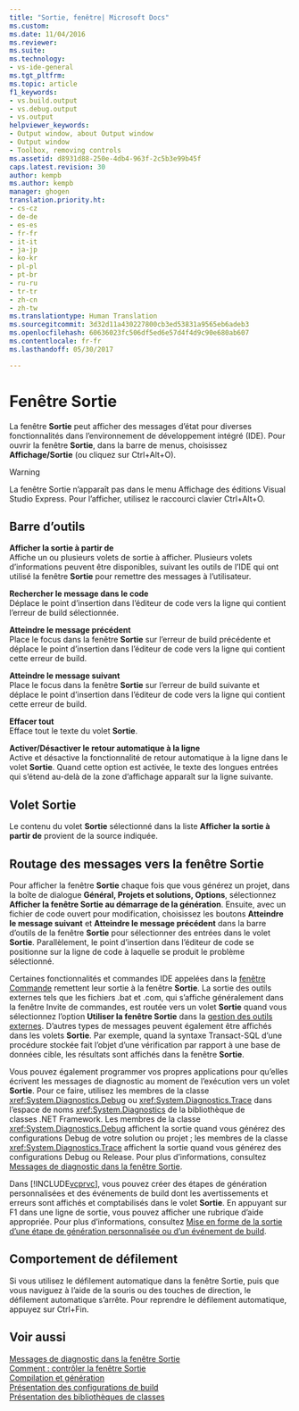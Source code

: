 ```yaml
---
title: "Sortie, fenêtre| Microsoft Docs"
ms.custom: 
ms.date: 11/04/2016
ms.reviewer: 
ms.suite: 
ms.technology:
- vs-ide-general
ms.tgt_pltfrm: 
ms.topic: article
f1_keywords:
- vs.build.output
- vs.debug.output
- vs.output
helpviewer_keywords:
- Output window, about Output window
- Output window
- Toolbox, removing controls
ms.assetid: d8931d88-250e-4db4-963f-2c5b3e99b45f
caps.latest.revision: 30
author: kempb
ms.author: kempb
manager: ghogen
translation.priority.ht:
- cs-cz
- de-de
- es-es
- fr-fr
- it-it
- ja-jp
- ko-kr
- pl-pl
- pt-br
- ru-ru
- tr-tr
- zh-cn
- zh-tw
ms.translationtype: Human Translation
ms.sourcegitcommit: 3d32d11a430227800cb3ed53831a9565eb6adeb3
ms.openlocfilehash: 60636023fc506df5ed6e57d4f4d9c90e680ab607
ms.contentlocale: fr-fr
ms.lasthandoff: 05/30/2017

---
```

# <a name="output-window"></a>Fenêtre Sortie
La fenêtre **Sortie** peut afficher des messages d’état pour diverses fonctionnalités dans l’environnement de développement intégré (IDE). Pour ouvrir la fenêtre **Sortie**, dans la barre de menus, choisissez **Affichage/Sortie** (ou cliquez sur Ctrl+Alt+O).  
  
> [!WARNING]
>  La fenêtre Sortie n’apparaît pas dans le menu Affichage des éditions Visual Studio Express. Pour l’afficher, utilisez le raccourci clavier Ctrl+Alt+O.  
  
## <a name="toolbar"></a>Barre d’outils  
 **Afficher la sortie à partir de**  
 Affiche un ou plusieurs volets de sortie à afficher. Plusieurs volets d’informations peuvent être disponibles, suivant les outils de l’IDE qui ont utilisé la fenêtre **Sortie** pour remettre des messages à l’utilisateur.  
  
 **Rechercher le message dans le code**  
 Déplace le point d’insertion dans l’éditeur de code vers la ligne qui contient l’erreur de build sélectionnée.  
  
 **Atteindre le message précédent**  
 Place le focus dans la fenêtre **Sortie** sur l’erreur de build précédente et déplace le point d’insertion dans l’éditeur de code vers la ligne qui contient cette erreur de build.  
  
 **Atteindre le message suivant**  
 Place le focus dans la fenêtre **Sortie** sur l’erreur de build suivante et déplace le point d’insertion dans l’éditeur de code vers la ligne qui contient cette erreur de build.  
  
 **Effacer tout**  
 Efface tout le texte du volet **Sortie**.  
  
 **Activer/Désactiver le retour automatique à la ligne**  
 Active et désactive la fonctionnalité de retour automatique à la ligne dans le volet **Sortie**. Quand cette option est activée, le texte des longues entrées qui s’étend au-delà de la zone d’affichage apparaît sur la ligne suivante.  
  
## <a name="output-pane"></a>Volet Sortie  
 Le contenu du volet **Sortie** sélectionné dans la liste **Afficher la sortie à partir de** provient de la source indiquée.  
  
## <a name="routing-messages-to-the-output-window"></a>Routage des messages vers la fenêtre Sortie  
 Pour afficher la fenêtre **Sortie** chaque fois que vous générez un projet, dans la boîte de dialogue **Général, Projets et solutions, Options**, sélectionnez **Afficher la fenêtre Sortie au démarrage de la génération**. Ensuite, avec un fichier de code ouvert pour modification, choisissez les boutons **Atteindre le message suivant** et **Atteindre le message précédent** dans la barre d’outils de la fenêtre **Sortie** pour sélectionner des entrées dans le volet **Sortie**. Parallèlement, le point d’insertion dans l’éditeur de code se positionne sur la ligne de code à laquelle se produit le problème sélectionné.  
  
 Certaines fonctionnalités et commandes IDE appelées dans la [fenêtre Commande](../../ide/reference/command-window.md) remettent leur sortie à la fenêtre **Sortie**. La sortie des outils externes tels que les fichiers .bat et .com, qui s’affiche généralement dans la fenêtre Invite de commandes, est routée vers un volet **Sortie** quand vous sélectionnez l’option **Utiliser la fenêtre Sortie** dans la [gestion des outils externes](../../ide/managing-external-tools.md). D’autres types de messages peuvent également être affichés dans les volets **Sortie**. Par exemple, quand la syntaxe Transact-SQL d’une procédure stockée fait l’objet d’une vérification par rapport à une base de données cible, les résultats sont affichés dans la fenêtre **Sortie**.  
  
 Vous pouvez également programmer vos propres applications pour qu’elles écrivent les messages de diagnostic au moment de l’exécution vers un volet **Sortie**. Pour ce faire, utilisez les membres de la classe <xref:System.Diagnostics.Debug> ou <xref:System.Diagnostics.Trace> dans l’espace de noms <xref:System.Diagnostics> de la bibliothèque de classes .NET Framework. Les membres de la classe <xref:System.Diagnostics.Debug> affichent la sortie quand vous générez des configurations Debug de votre solution ou projet ; les membres de la classe <xref:System.Diagnostics.Trace> affichent la sortie quand vous générez des configurations Debug ou Release. Pour plus d’informations, consultez [Messages de diagnostic dans la fenêtre Sortie](../../debugger/diagnostic-messages-in-the-output-window.md).  
  
 Dans [!INCLUDE[vcprvc](../../code-quality/includes/vcprvc_md.md)], vous pouvez créer des étapes de génération personnalisées et des événements de build dont les avertissements et erreurs sont affichés et comptabilisés dans le volet **Sortie**. En appuyant sur F1 dans une ligne de sortie, vous pouvez afficher une rubrique d’aide appropriée. Pour plus d’informations, consultez [Mise en forme de la sortie d’une étape de génération personnalisée ou d’un événement de build](/cpp/ide/formatting-the-output-of-a-custom-build-step-or-build-event).  
  
## <a name="scrolling-behavior"></a>Comportement de défilement  
 Si vous utilisez le défilement automatique dans la fenêtre Sortie, puis que vous naviguez à l’aide de la souris ou des touches de direction, le défilement automatique s’arrête. Pour reprendre le défilement automatique, appuyez sur Ctrl+Fin.  
  
## <a name="see-also"></a>Voir aussi  
 [Messages de diagnostic dans la fenêtre Sortie](../../debugger/diagnostic-messages-in-the-output-window.md)   
 [Comment : contrôler la fenêtre Sortie](http://msdn.microsoft.com/Library/91aebd15-8854-4a7a-9f7d-57376fb4e858)   
 [Compilation et génération](../../ide/compiling-and-building-in-visual-studio.md)   
 [Présentation des configurations de build](../../ide/understanding-build-configurations.md)   
 [Présentation des bibliothèques de classes](/dotnet/standard/class-library-overview)
